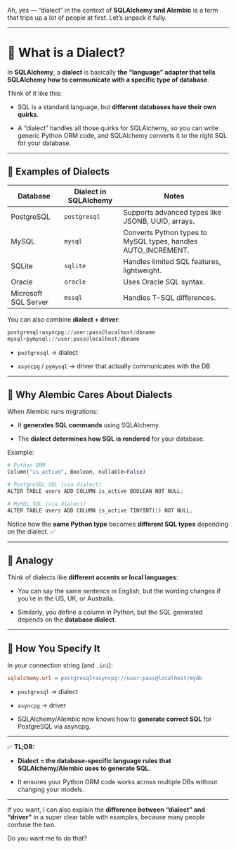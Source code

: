 Ah, yes — “dialect” in the context of **SQLAlchemy and Alembic** is a term that trips up a lot of people at first. Let’s unpack it fully.

---

# 🧩 What is a Dialect?

In **SQLAlchemy**, a **dialect** is basically **the “language” adapter that tells SQLAlchemy how to communicate with a specific type of database**.

Think of it like this:

- SQL is a standard language, but **different databases have their own quirks**.
    
- A “dialect” handles all those quirks for SQLAlchemy, so you can write generic Python ORM code, and SQLAlchemy converts it to the right SQL for your database.
    

---

## 🔹 Examples of Dialects

|Database|Dialect in SQLAlchemy|Notes|
|---|---|---|
|PostgreSQL|`postgresql`|Supports advanced types like JSONB, UUID, arrays.|
|MySQL|`mysql`|Converts Python types to MySQL types, handles AUTO_INCREMENT.|
|SQLite|`sqlite`|Handles limited SQL features, lightweight.|
|Oracle|`oracle`|Uses Oracle SQL syntax.|
|Microsoft SQL Server|`mssql`|Handles T-SQL differences.|

You can also combine **dialect + driver**:

```python
postgresql+asyncpg://user:pass@localhost/dbname
mysql+pymysql://user:pass@localhost/dbname
```

- `postgresql` → dialect
    
- `asyncpg` / `pymysql` → driver that actually communicates with the DB
    

---

## 🔹 Why Alembic Cares About Dialects

When Alembic runs migrations:

- It **generates SQL commands** using SQLAlchemy.
    
- The **dialect determines how SQL is rendered** for your database.
    

Example:

```python
# Python ORM
Column("is_active", Boolean, nullable=False)

# PostgreSQL SQL (via dialect)
ALTER TABLE users ADD COLUMN is_active BOOLEAN NOT NULL;

# MySQL SQL (via dialect)
ALTER TABLE users ADD COLUMN is_active TINYINT(1) NOT NULL;
```

Notice how the **same Python type** becomes **different SQL types** depending on the dialect. ✅

---

## 🔹 Analogy

Think of dialects like **different accents or local languages**:

- You can say the same sentence in English, but the wording changes if you’re in the US, UK, or Australia.
    
- Similarly, you define a column in Python, but the SQL generated depends on the **database dialect**.
    

---

## 🔹 How You Specify It

In your connection string (and `.ini`):

```ini
sqlalchemy.url = postgresql+asyncpg://user:pass@localhost/mydb
```

- `postgresql` → dialect
    
- `asyncpg` → driver
    
- SQLAlchemy/Alembic now knows how to **generate correct SQL** for PostgreSQL via asyncpg.
    

---

✅ **TL;DR:**

- **Dialect = the database-specific language rules that SQLAlchemy/Alembic uses to generate SQL.**
    
- It ensures your Python ORM code works across multiple DBs without changing your models.
    

---

If you want, I can also explain the **difference between “dialect” and “driver”** in a super clear table with examples, because many people confuse the two.

Do you want me to do that?